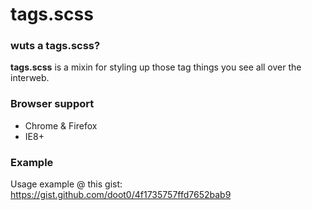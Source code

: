 tags.scss
====
### wuts a tags.scss?
**tags.scss** is a mixin for styling up those tag things you see all over the interweb.

### Browser support
- Chrome & Firefox
- IE8+

### Example
Usage example @ this gist: https://gist.github.com/doot0/4f1735757ffd7652bab9
